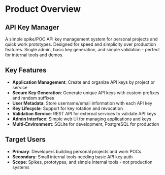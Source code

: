# Product Overview

## API Key Manager

A simple spike/POC API key management system for personal projects and quick work prototypes. Designed for speed and simplicity over production features. Single admin, basic key generation, and simple validation - perfect for internal tools and demos.

## Key Features

- **Application Management**: Create and organize API keys by project or service
- **Secure Key Generation**: Generate unique API keys with custom prefixes and random suffixes
- **User Metadata**: Store username/email information with each API key
- **Key Lifecycle**: Support for key rotation and revocation
- **Validation Service**: REST API for external services to validate API keys
- **Admin Interface**: Simple web UI for managing applications and keys
- **Multi-Environment**: SQLite for development, PostgreSQL for production

## Target Users

- **Primary**: Developers building personal projects and work POCs
- **Secondary**: Small internal tools needing basic API key auth
- **Scope**: Spikes, prototypes, and simple internal tools - not production systems